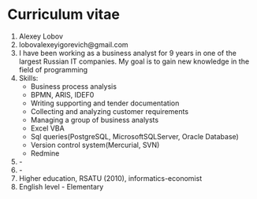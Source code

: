 <html>
<body>
    <h1>Curriculum vitae</h1>
  <ol>
    <li>Alexey Lobov</li>
    <li>lobovalexeyigorevich@gmail.com</li>
    <li>I have been working as a business analyst for 9 years in one of the largest Russian IT companies. My goal is to gain new knowledge in the field of programming</li>
    <li>Skills:
     <ul>
       <li>Business process analysis</li>
       <li>BPMN, ARIS, IDEF0</li>       
       <li>Writing supporting and tender documentation</li>
       <li>Collecting and analyzing customer requirements</li>
       <li>Managing a group of business analysts</li>
       <li>Excel VBA</li>
       <li>Sql queries(PostgreSQL, MicrosoftSQLServer, Oracle Database)</li>
       <li>Version control system(Mercurial, SVN)</li>
       <li>Redmine</li>
     </ul>    
    </li>
    <li>-</li>
    <li>-</li>
    <li>Higher education, RSATU (2010), informatics-economist</li>
    <li>English level - Elementary</li>
</ol>
</body>
</html>
